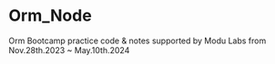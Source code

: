 # Orm_Node
Orm Bootcamp practice code &amp; notes supported by Modu Labs from Nov.28th.2023 ~ May.10th.2024
